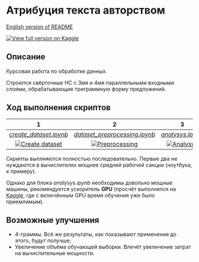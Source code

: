 # Атрибуция текста авторством

[English version of README](/README_en.md)

<a href="https://www.kaggle.com/d0rj3228/authorship-attribution"><img src="https://img.shields.io/badge/Kaggle-20BEFF?style=for-the-badge&logo=Kaggle&logoColor=white" title="View full version on Kaggle" /></a>

## Описание

Курсовая работа по обработке данных. 

Строются свёрточные НС с 3мя и 4мя параллельными входными слоями, обрабатывающие триграммную форму предложений.

## Ход выполнения скриптов

| 1 | 2 | 3 |
| :-: |:-:| :-:|
| [*create_dataset.ipynb*](/create_dataset.ipynb) | [*dataset_preprocessing.ipynb*](/dataset_preprocessing.ipynb) | [*analysys.ipynb*](/analysys.ipynb) |
| [![Create dataset](https://img.shields.io/badge/Jupyter-%23F37626.svg?style=for-the-badge&logo=Jupyter&logoColor=white)](https://nbviewer.jupyter.org/github/d0rj/AuthorshipAttribution/blob/main/create_dataset.ipynb) | [![Preprocessing](https://img.shields.io/badge/Jupyter-%23F37626.svg?style=for-the-badge&logo=Jupyter&logoColor=white)](https://nbviewer.jupyter.org/github/d0rj/AuthorshipAttribution/blob/main/dataset_preprocessing.ipynb) | [![Analysys](https://img.shields.io/badge/Jupyter-%23F37626.svg?style=for-the-badge&logo=Jupyter&logoColor=white)](https://nbviewer.jupyter.org/github/d0rj/AuthorshipAttribution/blob/main/analysys.ipynb) |

Скрипты выплняются полностью последовательно. Первые два не нуждаются в вычислителях мощнее средней рабочей санции (ноутбука, к примеру).

Однако для блока *analysys.ipynb* необходимы довольно мощные машины, рекомендуется ускоритель **GPU** (просчёт выполнялся на [Kaggle](https://www.kaggle.com/d0rj3228/authorship-attribution), где с включённым GPU время обучения уже было приемлимым).

## Возможные улучшения

* 4-граммы. Всё же результаты, как показывают применения до этого, будут получше;
* Увеличение объёма обучающей выборки. Влечёт увеличение затрат на вычислительные мощности.
